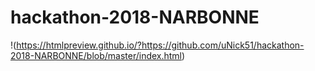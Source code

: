 # hackathon-2018-NARBONNE
!(https://htmlpreview.github.io/?https://github.com/uNick51/hackathon-2018-NARBONNE/blob/master/index.html)
